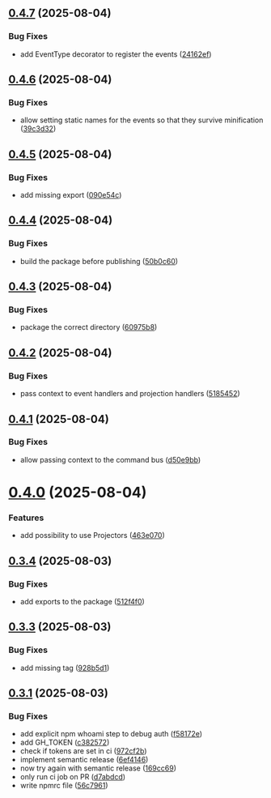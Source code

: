 ## [0.4.7](https://github.com/patrick-radius/Eventora/compare/v0.4.6...v0.4.7) (2025-08-04)


### Bug Fixes

* add EventType decorator to register the events ([24162ef](https://github.com/patrick-radius/Eventora/commit/24162ef5df818128c1a09d14b839187a595b4282))

## [0.4.6](https://github.com/patrick-radius/Eventora/compare/v0.4.5...v0.4.6) (2025-08-04)


### Bug Fixes

* allow setting static names for the events so that they survive minification ([39c3d32](https://github.com/patrick-radius/Eventora/commit/39c3d32326263bc9040132e74083e8b4b6c30e80))

## [0.4.5](https://github.com/patrick-radius/Eventora/compare/v0.4.4...v0.4.5) (2025-08-04)


### Bug Fixes

* add missing export ([090e54c](https://github.com/patrick-radius/Eventora/commit/090e54c28219b45b082878c32ef1fd5e84b598ff))

## [0.4.4](https://github.com/patrick-radius/Eventora/compare/v0.4.3...v0.4.4) (2025-08-04)


### Bug Fixes

* build the package before publishing ([50b0c60](https://github.com/patrick-radius/Eventora/commit/50b0c600fe4e1becd91d02d3561af70a0aa555cf))

## [0.4.3](https://github.com/patrick-radius/Eventora/compare/v0.4.2...v0.4.3) (2025-08-04)


### Bug Fixes

* package the correct directory ([60975b8](https://github.com/patrick-radius/Eventora/commit/60975b802afd28df19ca4d4cbd0161607401a04f))

## [0.4.2](https://github.com/patrick-radius/Eventora/compare/v0.4.1...v0.4.2) (2025-08-04)


### Bug Fixes

* pass context to event handlers and projection handlers ([5185452](https://github.com/patrick-radius/Eventora/commit/51854523b2ba1f9f0e3213745632cd91b530e0bf))

## [0.4.1](https://github.com/patrick-radius/Eventora/compare/v0.4.0...v0.4.1) (2025-08-04)


### Bug Fixes

* allow passing context to the command bus ([d50e9bb](https://github.com/patrick-radius/Eventora/commit/d50e9bbb367931447d5393d3996c0b900354db74))

# [0.4.0](https://github.com/patrick-radius/Eventora/compare/v0.3.4...v0.4.0) (2025-08-04)


### Features

* add possibility to use Projectors ([463e070](https://github.com/patrick-radius/Eventora/commit/463e070cb5cded183a488cc6d31b786d4751b3b5))

## [0.3.4](https://github.com/patrick-radius/Eventora/compare/v0.3.3...v0.3.4) (2025-08-03)


### Bug Fixes

* add exports to the package ([512f4f0](https://github.com/patrick-radius/Eventora/commit/512f4f065d736230b05b9680bd66dbae78cec519))

## [0.3.3](https://github.com/patrick-radius/Eventora/compare/v0.3.2...v0.3.3) (2025-08-03)


### Bug Fixes

* add missing tag ([928b5d1](https://github.com/patrick-radius/Eventora/commit/928b5d1b6d80c5f151142758eb8e57ff6b758e7f))

## [0.3.1](https://github.com/patrick-radius/Eventora/compare/v0.3.0...v0.3.1) (2025-08-03)


### Bug Fixes

* add explicit npm whoami step to debug auth ([f58172e](https://github.com/patrick-radius/Eventora/commit/f58172eefe0859c045598f0570cabe5c73678c35))
* add GH_TOKEN ([c382572](https://github.com/patrick-radius/Eventora/commit/c3825723fa6591e03475f215bcae65a3eec85e09))
* check if tokens are set in ci ([972cf2b](https://github.com/patrick-radius/Eventora/commit/972cf2b09e9df9008b2f15ea27e5ddee60de2a28))
* implement semantic release ([6ef4146](https://github.com/patrick-radius/Eventora/commit/6ef41467d8ff4f219dc5133d4c4969cfe09b1232))
* now try again with semantic release ([169cc69](https://github.com/patrick-radius/Eventora/commit/169cc695acda1fe6f3c67e700eca3901c304b9f9))
* only run ci job on PR ([d7abdcd](https://github.com/patrick-radius/Eventora/commit/d7abdcd3bdb53827d66dcaae38aad1937c7ac2b0))
* write npmrc file ([56c7961](https://github.com/patrick-radius/Eventora/commit/56c7961efb7dac161f2eae8b20d45f42c7a80641))
